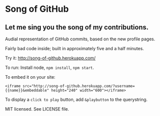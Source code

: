# Song of GitHub
## Let me sing you the song of my contributions.

Audial representation of GitHub commits, based on the new profile pages.

Fairly bad code inside; built in approximately five and a half minutes.

Try it: http://song-of-github.herokuapp.com/

To run: Install node, `npm install`, `npm start`.

To embed it on your site:

    <iframe src="http://song-of-github.herokuapp.com/?username={{name}}&embeddable" height="240" width="600"></iframe>

To display a `click to play` button, add `&playbutton` to the querystring.

MIT licensed. See LICENSE file.
